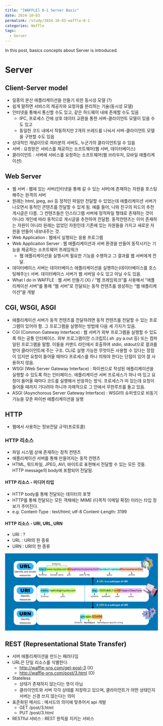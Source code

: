 ```yaml
---
title: "[WAFFLE] 0-1 Server Basic"
date: 2024-10-03
permalink: /study/2024-10-03-waffle-0-1
categories: Waffle
tags:
  - Server
---
```


In this post, basics concepts about Server is introduced. 

# Server
## Client-Server model
- 일종의 분산 애플리케이션을 만들기 위한 동시성 모델 (?)
- 쉽게 말하면 서비스의 제공자와 요청자를 분리하는 기술(동시성 모델)
- 인터넷을 통해서 통신할 수도 있고, 같은 하드웨어 내에 존재할 수도 있음
	- IPC, 프로세스 간에 상호 데이터 교환을 통한 서버-클라이언트 모델이 있을 수도 	있고
	- 동일한 코드 내에서 작동하지만 2개의 쓰레드를 나눠서 서버-클라이언트 모델을 	구현할 수도 있음
- 상대적인 개념이므로 여러분의 서버도, 누군가의 클라이언트일 수 있음
- 서버 : 요청받은 서비스를 제공하는 소프트웨어(웹 서버, 데이터베이스)
- 클라이언트 : 서버에 서비스를 요청하는 소프트웨어(웹 브라우저, 모바일 애플리케이션)

## Web Server
- 웹 서버 : 웹에 있는 서버(인터넷을 통해 갈 수 있는 서버)에 존재하는 자원을 호스팅해주는 원격의 서버
- 원래는 html, jpeg, avi 등 정적인 파일만 전달할 수 있었는데 애플리케이션 서버가 나오면서 동적인 콘텐츠를 전달할 수 있게 됨. 예를 들어, 나와 친구의 피드의 추천 게시글은 다름. 그 컨텐츠들은 인스타그램 서버에 정적파일 형태로 존재하는 것이 아니라 개인에 따라 동적으로 게시글을 추천하여 전달함. 동적컨텐츠는 이미 존재하는 자원이 아니라 원래는 없었던 자원인데 기존에 있는 자원들을 가지고 새로운 자원을 만들어 내보내주는 것.
- Web Application : 웹에서 실행되는 응용 프로그램
- Web Applicaiton Server : 웹 애플리케이션과 서버 환경을 만들어 동작시키는 기능을 제공하는 소프트웨어 프레임워크
  - 웹 애플리케이션을 실행시켜 필요한 기능을 수행하고 그 결과를 웹 서버에게 전달.
- 데이터베이스 서버는 데이터베이스 애플리케이션을 실행하는(데이터베이스를 호스팅해주는) 서버. 데이터베이스 서버가 웹 서버일 수도 있고 아닐 수도 있음. 
- What I do in WAFFLE : 웹 서버 만들기 (X) / “웹 프레임워크”를 사용해서 “애플리케이션 서버”를 통해 “웹 서버”로 전달되는 동적 컨텐츠를 생성하는 “웹 애플리케이션”을 개발

## CGI, WSGI, ASGI
- 애플리케이션 서버가 동적 컨텐츠를 전달하려면 동적 컨텐츠를 전달할 수 있는 프로그램이 있어야 함. 그 프로그램을 실행하는 방법에 다음 세 가지가 있음.
- CGI (Common Gateway Interface) : 웹 서버가 외부 프로그램을 실행할 수 있도록 하는 공통 인터페이스. 외부 프로그램이란 스크립트(.sh .py a.out 등) 또는 컴파일된 프로그램을 말함. 이들을 커맨드 라인에서 호출하여 stdin, stdout으로 결과를 받아 클라이언트에 주는 구조. CLI로 실행 가능한 무엇이든 사용할 수 있다는 장점이 있지만 요청이 들어올 때마다 프로세스를 하나 띄워야 한다는 단점이 있어 잘 사용하지 않음.
- WSGI (Web Server Gateway Interface) : 파이썬으로 작성된 애플리케이션을 실행할 수 있도록 하는 인터페이스. 애플리케이션 서버 프로세스가 하나 떠 있고 요청이 들어올 때마다 코드를 실행해서 반응하는 방식. 프로세스가 떠 있는데 요청이 들어올 때까지 기다려야 하니까 자체적으로 그 안에서 무한루프를 돌고 있음. 
- ASGI (Asynchorous Server Gateway Interface) : WSGI의 슈퍼셋으로 비동기 기능을 갖춘 파이썬 애플리케이션을 실행

## HTTP
- 웹에서 사용하는 정보전달 규약(프로토콜)
### HTTP 리소스
- 파일 시스템 상에 존재하는 정적 컨텐츠 
- 애플리케이션 서버를 통해 만들어지는 동적 컨텐츠
- HTML, 워드파일, JPEG, AVI, 바이트로 표현해서 전달할 수 있는 모든 것들. HTTP message의 body에 포함되어 전달됨.
#### HTTP 리소스 - 미디어 타입
- HTTP body를 통해 전달되는 데이터의 포맷
- HTTP를 통해 전달되는 모든 객체에는 MIME (다목적 이메일 확장) 이라는 타입 정보가 주어진다. 
- e.g.
  Content-Type : text/html; utf-8
  Content-Length: 3199
#### HTTP 리소스 - URI, URL, URN
- URI : ?
- URL : URI의 한 종류
- URN : URI의 한 종류

![uri](..\images\2024-10-03-waffle-0-1\uri.png)

## REST (Representational State Transfer)
- 서버 애플리케이션을 만드는 패러다임
- URL은 단일 리소스를 식별한다.
  - http://waffle-sns.com/get-post-3 (X)
  - http://waffle-sns.com/post/3.html (O)
- Stateless 
  - 상태가 존재하지 않는다는 뜻이 아님
  - 클라이언트와 서버 각각 상태를 저장하고 있으며, 클라이언트가 어떤 상태인지 서버는 신경 쓰지 않는다는 의미
- 표준화된 메서드 : 메서드의 의미에 맞추어서 api 개발
  - GET /post/3.html
  - PUT /post/3.html
- RESTful 서비스 : REST 원칙을 지키는 서비스
